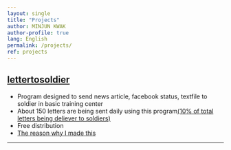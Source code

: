 ```yaml
---
layout: single
title: "Projects"
author: MINJUN KWAK
author-profile: true
lang: English
permalink: /projects/
ref: projects
---
```


## [lettertosoldier]({{"https://minjunkwak.github.io/lettertosoldier/lettertosoldier-kor-download/"}})
- Program designed to send news article, facebook status, textfile to soldier in basic training center
- About 150 letters are being sent daily using this program[(10% of total letters being deliever to soldiers)]({{"https://minjunkwak.github.io/lettertosoldier/lettertosoldier-so-far/"}})
- Free distribution
- [The reason why I made this]({{"https://minjunkwak.github.io/%EB%B8%94%EB%A1%9C%EA%B7%B8/Letter-to-Soldier/"}})

---

